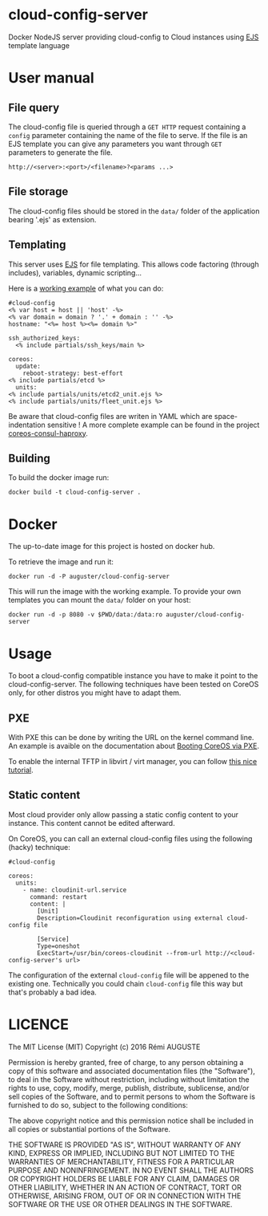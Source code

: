 # cloud-config-server
Docker NodeJS server providing cloud-config to Cloud instances using [EJS](http://ejs.co) template language

# User manual

## File query
The cloud-config file is queried through a `GET HTTP` request containing a `config` parameter containing the name of the file to serve.
If the file is an EJS template you can give any parameters you want through `GET` parameters to generate the file.

`http://<server>:<port>/<filename>?<params ...>`

## File storage
The cloud-config files should be stored in the `data/` folder of the application bearing '.ejs' as extension.

## Templating
This server uses [EJS](http://ejs.co) for file templating. This allows code factoring (through includes), variables, dynamic scripting...

Here is a [working example](data) of what you can do:
```
#cloud-config
<% var host = host || 'host' -%>
<% var domain = domain ? '.' + domain : '' -%>
hostname: "<%= host %><%= domain %>"

ssh_authorized_keys:
  <% include partials/ssh_keys/main %>

coreos:
  update:
    reboot-strategy: best-effort
<% include partials/etcd %>
  units:
<% include partials/units/etcd2_unit.ejs %>
<% include partials/units/fleet_unit.ejs %>
```
Be aware that cloud-config files are writen in YAML which are space-indentation sensitive !
A more complete example can be found in the project [coreos-consul-haproxy](https://github.com/auguster/coreos-consul-haproxy).

## Building
To build the docker image run:
```
docker build -t cloud-config-server .
```

# Docker
The up-to-date image for this project is hosted on docker hub.

To retrieve the image and run it:
```
docker run -d -P auguster/cloud-config-server
```
This will run the image with the working example. To provide your own templates you can mount the `data/` folder on your host:
```
docker run -d -p 8080 -v $PWD/data:/data:ro auguster/cloud-config-server
```

# Usage
To boot a cloud-config compatible instance you have to make it point to the cloud-config-server. The following techniques have been tested on CoreOS only, for other distros you might have to adapt them.

## PXE
With PXE this can be done by writing the URL on the kernel command line. An example is avaible on the documentation about [Booting CoreOS via PXE](https://coreos.com/os/docs/latest/booting-with-pxe.html).

To enable the internal TFTP in libvirt / virt manager, you can follow [this nice tutorial](https://access.redhat.com/documentation/en-US/Red_Hat_Enterprise_Linux/6/html/Virtualization_Host_Configuration_and_Guest_Installation_Guide/chap-Virtualization_Host_Configuration_and_Guest_Installation_Guide-Libvirt_network_booting.html).

## Static content
Most cloud provider only allow passing a static config content to your instance. This content cannot be edited afterward.

On CoreOS, you can call an external cloud-config files using the following (hacky) technique:
```
#cloud-config

coreos:
  units:    
    - name: cloudinit-url.service
      command: restart
      content: |
        [Unit]
        Description=Cloudinit reconfiguration using external cloud-config file

        [Service]
        Type=oneshot
        ExecStart=/usr/bin/coreos-cloudinit --from-url http://<cloud-config-server's url>
```
The configuration of the external `cloud-config` file will be appened to the existing one. Technically you could chain `cloud-config` file this way but that's probably a bad idea.

# LICENCE
The MIT License (MIT)
Copyright (c) 2016 Rémi AUGUSTE

Permission is hereby granted, free of charge, to any person obtaining a copy of this software and associated documentation files (the "Software"), to deal in the Software without restriction, including without limitation the rights to use, copy, modify, merge, publish, distribute, sublicense, and/or sell copies of the Software, and to permit persons to whom the Software is furnished to do so, subject to the following conditions:

The above copyright notice and this permission notice shall be included in all copies or substantial portions of the Software.

THE SOFTWARE IS PROVIDED "AS IS", WITHOUT WARRANTY OF ANY KIND, EXPRESS OR IMPLIED, INCLUDING BUT NOT LIMITED TO THE WARRANTIES OF MERCHANTABILITY, FITNESS FOR A PARTICULAR PURPOSE AND NONINFRINGEMENT. IN NO EVENT SHALL THE AUTHORS OR COPYRIGHT HOLDERS BE LIABLE FOR ANY CLAIM, DAMAGES OR OTHER LIABILITY, WHETHER IN AN ACTION OF CONTRACT, TORT OR OTHERWISE, ARISING FROM, OUT OF OR IN CONNECTION WITH THE SOFTWARE OR THE USE OR OTHER DEALINGS IN THE SOFTWARE.
